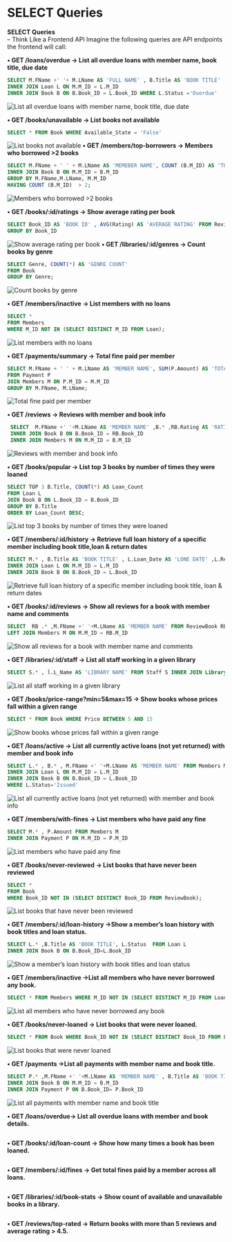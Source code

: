 ﻿# SELECT Queries

**SELECT Queries**  
– Think Like a Frontend API Imagine the following queries are API endpoints the
frontend will call:

**• GET /loans/overdue → List all overdue loans with member name, book title, due date**

```sql
SELECT M.FName +' '+ M.LName AS 'FULL NAME' , B.Title AS 'BOOK TITLE' , L.Status AS 'LOAN STATUS' FROM Members M
INNER JOIN Loan L ON M.M_ID = L.M_ID
INNER JOIN Book B ON B.Book_ID = L.Book_ID WHERE L.Status ='Overdue'
```
![List all overdue loans with member name, book title, due date](./image/GET-loans-overdue.png)

**• GET /books/unavailable → List books not available**
```sql
SELECT * FROM Book WHERE Available_State = 'False'
```
![List books not available](./image/GET-books-unavailable.png)
**• GET /members/top-borrowers → Members who borrowed >2 books**
```sql
SELECT M.FName + ' ' + M.LName AS 'MEMEBER NAME', COUNT (B.M_ID) AS 'TOTAL BORROWED' FROM Members M 
INNER JOIN Book B ON M.M_ID = B.M_ID
GROUP BY M.FName,M.LName, M.M_ID
HAVING COUNT (B.M_ID)  > 2;
```
![Members who borrowed >2 books](./image/GET-members-top-borrowers.png)

**• GET /books/:id/ratings → Show average rating per book**
```sql
SELECT Book_ID AS 'BOOK ID' , AVG(Rating) AS 'AVERAGE RATING' FROM ReviewBook 
GROUP BY Book_ID

```
![Show average rating per book](./image/GET-books-id-ratings.png)
**• GET /libraries/:id/genres → Count books by genre**
```sql
SELECT Genre, COUNT(*) AS 'GENRE COUNT'
FROM Book 
GROUP BY Genre;
```
![Count books by genre](./image/GET-libraries-id-genres.png)

**• GET /members/inactive → List members with no loans**
```sql
SELECT * 
FROM Members 
WHERE M_ID NOT IN (SELECT DISTINCT M_ID FROM Loan);
```
![List members with no loans](./image/GET-members-inactive.png)

**• GET /payments/summary → Total fine paid per member**
```sql
SELECT M.FName + ' ' + M.LName AS 'MEMBER NAME', SUM(P.Amount) AS 'TOTAL FINE'
FROM Payment P
JOIN Members M ON P.M_ID = M.M_ID
GROUP BY M.FName, M.LName;
```

![Total fine paid per member](./image/GET-payments-summary.png)


**• GET /reviews → Reviews with member and book info**
```sql
 SELECT  M.FName +' '+M.LName AS 'MEMBER NAME' ,B.* ,RB.Rating AS 'RATING', RB.Comments AS 'COMMENTS',RB.Review_Date AS 'REVIEW DATE' FROM ReviewBook RB 
 INNER JOIN Book B ON B.Book_ID = RB.Book_ID 
 INNER JOIN Members M ON M.M_ID = B.M_ID
```


![Reviews with member and book info](./image/GET-reviews.png)

**• GET /books/popular → List top 3 books by number of times they were loaned**
```sql
SELECT TOP 3 B.Title, COUNT(*) AS Loan_Count
FROM Loan L
JOIN Book B ON L.Book_ID = B.Book_ID
GROUP BY B.Title
ORDER BY Loan_Count DESC;

```

![List top 3 books by number of times they were loaned](./image/GET-books-popular.png)

**• GET /members/:id/history → Retrieve full loan history of a specific member including book title,loan & return dates**
```sql
SELECT M.* , B.Title AS 'BOOK TITLE' , L.Loan_Date AS 'LONE DATE' ,L.Return_Date AS 'RETURN DATE' FROM Members M 
INNER JOIN Loan L ON M.M_ID = L.M_ID
INNER JOIN Book B ON B.Book_ID = L.Book_ID
```

![Retrieve full loan history of a specific member including book title, loan & return dates](./image/GET-members-id-history.png)

**• GET /books/:id/reviews → Show all reviews for a book with member name and comments**
```sql
SELECT  RB .* ,M.FName +' '+M.LName AS 'MEMBER NAME' FROM ReviewBook RB
LEFT JOIN Members M ON M.M_ID = RB.M_ID 
```


![Show all reviews for a book with member name and comments](./image/GET-books-id-reviews.png)

**• GET /libraries/:id/staff → List all staff working in a given library**
```sql
SELECT S.* , l.L_Name AS 'LIBRARY NAME' FROM Staff S INNER JOIN Library L ON L.L_ID = S.L_ID
```

![List all staff working in a given library](./image/GET-libraries-id-staff.png)


**• GET /books/price-range?min=5&max=15 → Show books whose prices fall within a given range**
```sql
SELECT * FROM Book WHERE Price BETWEEN 5 AND 15
```


![Show books whose prices fall within a given range](./image/GET-books-price-range.png)


**• GET /loans/active → List all currently active loans (not yet returned) with member and book info**
```sql
SELECT L.* , B.* , M.FName +' '+M.LName AS 'MEMBER NAME' FROM Members M 
INNER JOIN Loan L ON M.M_ID = L.M_ID 
INNER JOIN Book B ON B.Book_ID = L.Book_ID
WHERE L.Status='Issued'
```

![List all currently active loans (not yet returned) with member and book info](./image/GET-loans-active.png)



**• GET /members/with-fines → List members who have paid any fine**
```sql
SELECT M.* , P.Amount FROM Members M
INNER JOIN Payment P ON M.M_ID = P.M_ID
```


![List members who have paid any fine](./image/GET-members-with-fines.png)



**• GET /books/never-reviewed → List books that have never been reviewed**
```sql
SELECT * 
FROM Book 
WHERE Book_ID NOT IN (SELECT DISTINCT Book_ID FROM ReviewBook);
```

![List books that have never been reviewed](./image/GET-books-never-reviewed.png)



**• GET /members/:id/loan-history →Show a member’s loan history with book titles and loan status.**
```sql
SELECT L.* ,B.Title AS 'BOOK TITLE', L.Status  FROM Loan L 
INNER JOIN Book B ON B.Book_ID=L.Book_ID
```
![Show a member’s loan history with book titles and loan status](./image/GET-members-id-loan-history.png)


**• GET /members/inactive →List all members who have never borrowed any book.**
```sql
SELECT * FROM Members WHERE M_ID NOT IN (SELECT DISTINCT M_ID FROM Loan);
```

![List all members who have never borrowed any book](./image/GET-members-inactive2.png)


**• GET /books/never-loaned → List books that were never loaned.**
```sql
SELECT * FROM Book WHERE Book_ID NOT IN (SELECT DISTINCT Book_ID FROM Loan);
```

![List books that were never loaned](./image/GET-books-never-loaned.png)

**• GET /payments →List all payments with member name and book title.**
```sql
SELECT P.* ,M.FName +' '+M.LName AS 'MEMBER NAME' , B.Title AS 'BOOK TITLE' FROM Members M 
INNER JOIN Book B ON M.M_ID = B.M_ID
INNER JOIN Payment P ON B.Book_ID= P.Book_ID
```

![List all payments with member name and book title](./image/GET-payments.png)

**• GET /loans/overdue→ List all overdue loans with member and book details.**
```sql

```
**• GET /books/:id/loan-count → Show how many times a book has been loaned.**
```sql

```
**• GET /members/:id/fines → Get total fines paid by a member across all loans.**
```sql

```
**• GET /libraries/:id/book-stats → Show count of available and unavailable books in a library.**
```sql

```
**• GET /reviews/top-rated → Return books with more than 5 reviews and average rating > 4.5.**
```sql

```